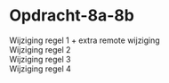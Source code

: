 # Opdracht-8a-8b
Wijziging  regel 1 + extra remote wijziging<br>
Wijziging regel 2 <br>
Wijziging regel 3 <br>
Wijziging regel 4
